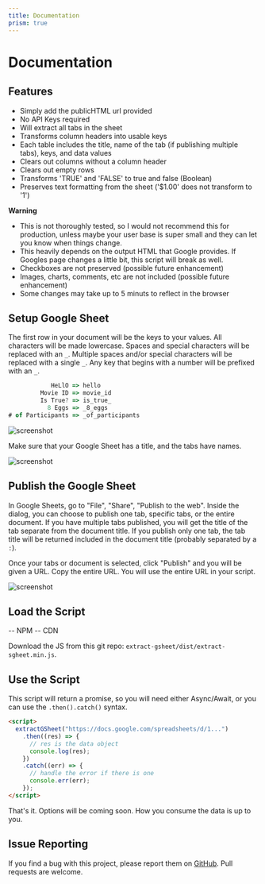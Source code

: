 ```yaml
---
title: Documentation
prism: true
---
```


<div class="container documentation">

# Documentation

## Features

- Simply add the publicHTML url provided
- No API Keys required
- Will extract all tabs in the sheet
- Transforms column headers into usable keys
- Each table includes the title, name of the tab (if publishing multiple tabs), keys, and data values
- Clears out columns without a column header
- Clears out empty rows
- Transforms 'TRUE' and 'FALSE' to true and false (Boolean)
- Preserves text formatting from the sheet ('$1.00' does not transform to '1')

<div class="alert alert-warning">
  <p class="text-uppercase pt-2"><strong>Warning</strong></p>

- This is not thoroughly tested, so I would not recommend this for production, unless maybe your user base is super small and they can let you know when things change.
- This heavily depends on the output HTML that Google provides. If Googles page changes a little bit, this script will break as well.
- Checkboxes are not preserved (possible future enhancement)
- Images, charts, comments, etc are not included (possible future enhancement)
- Some changes may take up to 5 minuts to reflect in the browser

</div>

## Setup Google Sheet

The first row in your document will be the keys to your values. All characters will be made lowercase. Spaces and special characters will be replaced with an `_`. Multiple spaces and/or special characters will be replaced with a single `_`. Any key that begins with a number will be prefixed with an `_`.

```js
            HeLlO => hello
         Movie ID => movie_id
         Is True? => is_true_
           8 Eggs => _8_eggs
# of Participants => _of_participants
```

![screenshot](https://via.placeholder.com/600x300)

Make sure that your Google Sheet has a title, and the tabs have names.

![screenshot](https://via.placeholder.com/600x300)

## Publish the Google Sheet

In Google Sheets, go to "File", "Share", "Publish to the web". Inside the dialog, you can choose to publish one tab, specific tabs, or the entire document. If you have multiple tabs published, you will get the title of the tab separate from the document title. If you publish only one tab, the tab title will be returned included in the document title (probably separated by a `:`).

Once your tabs or document is selected, click "Publish" and you will be given a URL. Copy the entire URL. You will use the entire URL in your script.

![screenshot](https://via.placeholder.com/600x300)

## Load the Script

-- NPM
-- CDN

Download the JS from this git repo: `extract-gsheet/dist/extract-sgheet.min.js`.

## Use the Script

This script will return a promise, so you will need either Async/Await, or you can use the `.then().catch()` syntax.

```html
<script>
  extractGSheet("https://docs.google.com/spreadsheets/d/1...")
    .then((res) => {
      // res is the data object
      console.log(res);
    })
    .catch((err) => {
      // handle the error if there is one
      console.err(err);
    });
</script>
```

That's it. Options will be coming soon. How you consume the data is up to you.

## Issue Reporting

If you find a bug with this project, please report them on [GitHub](https://github.com/ngblaylock/extract-gsheet/issues). Pull requests are welcome.

</div>
